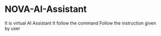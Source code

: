 # NOVA-AI-Assistant
It is virtual AI Assistant 
It follow the command
Follow the instruction given by user
